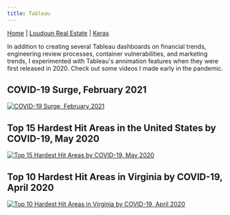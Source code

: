 ```yaml
---
title: Tableau
---
```


[Home](../index.md) | [Loudoun Real Estate](../loudounRealEstate/loudounIndex.md) | [Keras](../keras/kerasIndex.md)

In addition to creating several Tableau dashboards on financial trends, engineering review processes, container vulnerabilities, and marketing trends, I experimented with Tableau's annimation features when they were first released in 2020. Check out some videos I made early in the pandemic.

## COVID-19 Surge, February 2021
[![COVID-19 Surge, February 2021](https://img.youtube.com/vi/mOjBFOxikio/0.jpg)](https://youtu.be/mOjBFOxikio)

## Top 15 Hardest Hit Areas in the United States by COVID-19, May 2020
[![Top 15 Hardest Hit Areas by COVID-19, May 2020](https://img.youtube.com/vi/z67mhbUlkmw/0.jpg)](https://youtu.be/z67mhbUlkmw)

## Top 10 Hardest Hit Areas in Virginia by COVID-19, April 2020
[![Top 10 Hardest Hit Areas in Virginia by COVID-19, April 2020](https://img.youtube.com/vi/RG4kp-v_0Fk/0.jpg)](https://youtu.be/RG4kp-v_0Fk)
